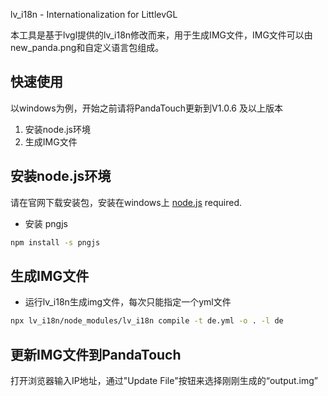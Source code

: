 lv_i18n - Internationalization for LittlevGL

本工具是基于lvgl提供的lv_i18n修改而来，用于生成IMG文件，IMG文件可以由new_panda.png和自定义语言包组成。

## 快速使用
以windows为例，开始之前请将PandaTouch更新到V1.0.6 及以上版本

1. 安装node.js环境
2. 生成IMG文件

## 安装node.js环境

请在官网下载安装包，安装在windows上
[node.js](https://nodejs.org/en/download/) required.
 
* 安装 pngjs 
```sh 
npm install -s pngjs
``` 
 
## 生成IMG文件
* 运行lv_i18n生成img文件，每次只能指定一个yml文件
```sh 
npx lv_i18n/node_modules/lv_i18n compile -t de.yml -o . -l de

```  
  
## 更新IMG文件到PandaTouch
打开浏览器输入IP地址，通过"Update File"按钮来选择刚刚生成的“output.img”
